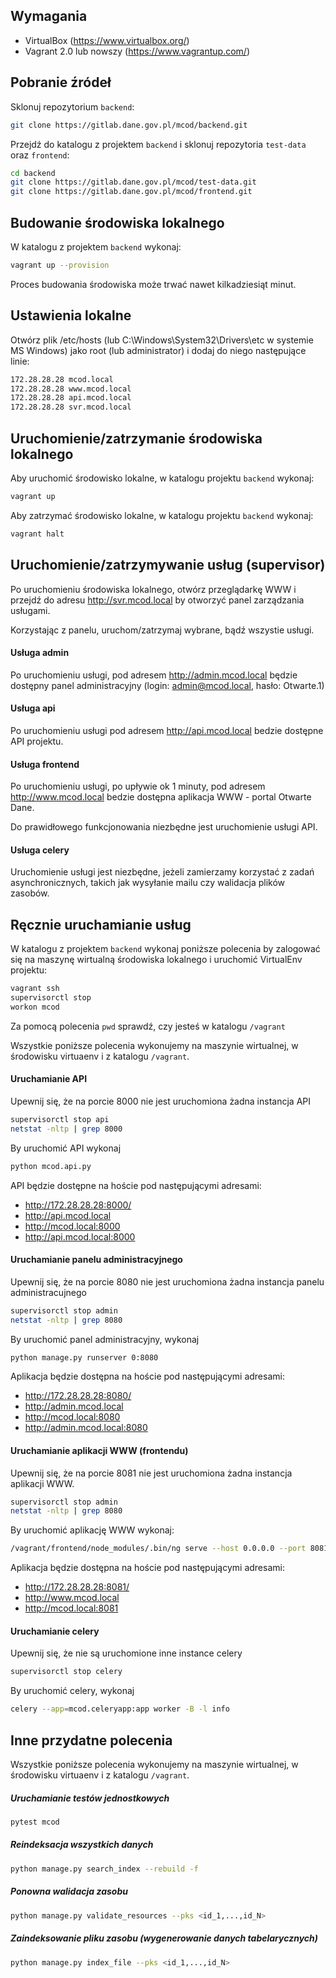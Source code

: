 ## Wymagania

- VirtualBox (https://www.virtualbox.org/)
- Vagrant 2.0 lub nowszy (https://www.vagrantup.com/)

## Pobranie źródeł

Sklonuj repozytorium `backend`:

```bash
git clone https://gitlab.dane.gov.pl/mcod/backend.git
```

Przejdź do katalogu z projektem `backend` i sklonuj repozytoria `test-data` oraz `frontend`:

```bash
cd backend
git clone https://gitlab.dane.gov.pl/mcod/test-data.git
git clone https://gitlab.dane.gov.pl/mcod/frontend.git
```

## Budowanie środowiska lokalnego

W katalogu z projektem `backend` wykonaj:
```bash
vagrant up --provision
```

Proces budowania środowiska może trwać nawet kilkadziesiąt minut.

## Ustawienia lokalne
Otwórz plik /etc/hosts (lub C:\Windows\System32\Drivers\etc w systemie MS Windows) jako root (lub administrator) i dodaj do niego następujące linie:
```bash
172.28.28.28 mcod.local
172.28.28.28 www.mcod.local
172.28.28.28 api.mcod.local 
172.28.28.28 svr.mcod.local 
```

## Uruchomienie/zatrzymanie środowiska lokalnego
Aby uruchomić środowisko lokalne, w katalogu projektu `backend` wykonaj:
```bash
vagrant up
```
Aby zatrzymać środowisko lokalne, w katalogu projektu `backend` wykonaj:
```bash
vagrant halt
```

## Uruchomienie/zatrzymywanie usług (supervisor)
Po uruchomieniu środowiska lokalnego, otwórz przeglądarkę WWW i przejdź do adresu http://svr.mcod.local by otworzyć panel zarządzania usługami.

Korzystając z panelu, uruchom/zatrzymaj wybrane, bądź wszystie usługi.

#### Usługa admin
Po uruchomieniu usługi, pod adresem http://admin.mcod.local będzie dostępny panel administracyjny (login: admin@mcod.local, hasło: Otwarte.1)

#### Usługa api
Po uruchomieniu usługi pod adresem http://api.mcod.local bedzie dostępne API projektu.

#### Usługa frontend
Po uruchomieniu usługi, po upływie ok 1 minuty, pod adresem http://www.mcod.local bedzie dostępna aplikacja WWW - portal Otwarte Dane. 

Do prawidłowego funkcjonowania niezbędne jest uruchomienie usługi API.

#### Usługa celery
Uruchomienie usługi jest niezbędne, jeżeli zamierzamy korzystać z zadań asynchronicznych, takich jak wysyłanie mailu czy walidacja plików zasobów.

## Ręcznie uruchamianie usług
W katalogu z projektem `backend` wykonaj poniższe polecenia by zalogować się na maszynę wirtualną środowiska lokalnego i uruchomić VirtualEnv projektu:

```bash
vagrant ssh
supervisorctl stop 
workon mcod
```
Za pomocą polecenia `pwd` sprawdź, czy jesteś w katalogu `/vagrant`

Wszystkie poniższe polecenia wykonujemy na maszynie wirtualnej, w środowisku virtuaenv i z katalogu `/vagrant`.

#### Uruchamianie API
Upewnij się, że na porcie 8000 nie jest uruchomiona żadna instancja API
```bash
supervisorctl stop api
netstat -nltp | grep 8000
```
By uruchomić API wykonaj
```bash
python mcod.api.py
```
API będzie dostępne na hoście pod następującymi adresami:
- http://172.28.28.28:8000/
- http://api.mcod.local
- http://mcod.local:8000
- http://api.mcod.local:8000

#### Uruchamianie panelu administracyjnego
Upewnij się, że na porcie 8080 nie jest uruchomiona żadna instancja panelu administracujnego
```bash
supervisorctl stop admin
netstat -nltp | grep 8080
```
By uruchomić panel administracyjny, wykonaj
```bash
python manage.py runserver 0:8080
```
Aplikacja będzie dostępna na hoście pod następującymi adresami:
- http://172.28.28.28:8080/
- http://admin.mcod.local
- http://mcod.local:8080
- http://admin.mcod.local:8080

#### Uruchamianie aplikacji WWW (frontendu)
Upewnij się, że na porcie 8081 nie jest uruchomiona żadna instancja aplikacji WWW.
```bash
supervisorctl stop admin
netstat -nltp | grep 8080
```
By uruchomić aplikację WWW wykonaj:
```bash
/vagrant/frontend/node_modules/.bin/ng serve --host 0.0.0.0 --port 8081 --proxy-config /vagrant/frontend/local-proxy.conf.json
```
Aplikacja będzie dostępna na hoście pod następującymi adresami:
- http://172.28.28.28:8081/
- http://www.mcod.local
- http://mcod.local:8081

#### Uruchamianie celery
Upewnij się, że nie są uruchomione inne instance celery
```bash
supervisorctl stop celery
```
By uruchomić celery, wykonaj
```bash
celery --app=mcod.celeryapp:app worker -B -l info
```

## Inne przydatne polecenia
Wszystkie poniższe polecenia wykonujemy na maszynie wirtualnej, w środowisku virtuaenv i z katalogu `/vagrant`.

##### Uruchamianie testów jednostkowych
```bash
pytest mcod
```
##### Reindeksacja wszystkich danych
```bash
python manage.py search_index --rebuild -f
```

##### Ponowna walidacja zasobu
```bash
python manage.py validate_resources --pks <id_1,...,id_N>
```

##### Zaindeksowanie pliku zasobu (wygenerowanie danych tabelarycznych)
```bash
python manage.py index_file --pks <id_1,...,id_N>
```
